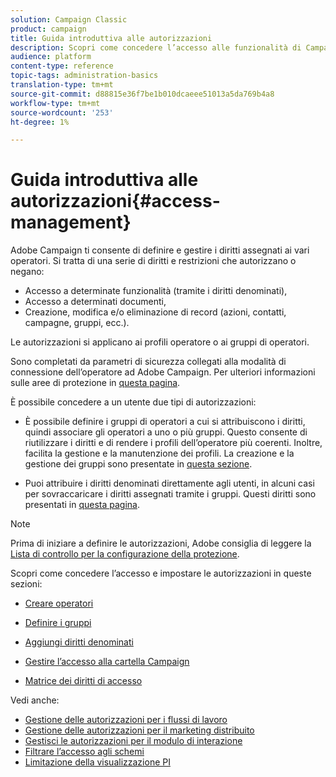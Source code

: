 ```yaml
---
solution: Campaign Classic
product: campaign
title: Guida introduttiva alle autorizzazioni
description: Scopri come concedere l’accesso alle funzionalità di Campaign
audience: platform
content-type: reference
topic-tags: administration-basics
translation-type: tm+mt
source-git-commit: d88815e36f7be1b010dcaeee51013a5da769b4a8
workflow-type: tm+mt
source-wordcount: '253'
ht-degree: 1%

---
```



# Guida introduttiva alle autorizzazioni{#access-management}

Adobe Campaign ti consente di definire e gestire i diritti assegnati ai vari operatori. Si tratta di una serie di diritti e restrizioni che autorizzano o negano:

* Accesso a determinate funzionalità (tramite i diritti denominati),
* Accesso a determinati documenti,
* Creazione, modifica e/o eliminazione di record (azioni, contatti, campagne, gruppi, ecc.).

Le autorizzazioni si applicano ai profili operatore o ai gruppi di operatori.

Sono completati da parametri di sicurezza collegati alla modalità di connessione dell’operatore ad Adobe Campaign. Per ulteriori informazioni sulle aree di protezione in [questa pagina](../../installation/using/security-zones.md).

È possibile concedere a un utente due tipi di autorizzazioni:

* È possibile definire i gruppi di operatori a cui si attribuiscono i diritti, quindi associare gli operatori a uno o più gruppi. Questo consente di riutilizzare i diritti e di rendere i profili dell’operatore più coerenti. Inoltre, facilita la gestione e la manutenzione dei profili. La creazione e la gestione dei gruppi sono presentate in [questa sezione](access-management-groups.md).

* Puoi attribuire i diritti denominati direttamente agli utenti, in alcuni casi per sovraccaricare i diritti assegnati tramite i gruppi. Questi diritti sono presentati in [questa pagina](access-management-named-rights.md).

>[!NOTE]
>
>Prima di iniziare a definire le autorizzazioni, Adobe consiglia di leggere la [Lista di controllo per la configurazione della protezione](https://helpx.adobe.com/it/campaign/kb/acc-security.html).

Scopri come concedere l’accesso e impostare le autorizzazioni in queste sezioni:

* [Creare operatori](access-management-operators.md)

* [Definire i gruppi](access-management-groups.md)

* [Aggiungi diritti denominati](access-management-named-rights.md)

* [Gestire l’accesso alla cartella Campaign](access-management-folders.md)

* [Matrice dei diritti di accesso](access-management-named-rights.md#access-rights-matrix)


Vedi anche:

* [Gestione delle autorizzazioni per i flussi di lavoro](../../workflow/using/managing-rights.md)
* [Gestione delle autorizzazioni per il marketing distribuito](../../campaign/using/about-distributed-marketing.md#operators-and-entities)
* [Gestisci le autorizzazioni per il modulo di interazione](../../interaction/using/operator-profiles.md)
* [Filtrare l’accesso agli schemi](../../configuration/using/filtering-schemas.md)
* [Limitazione della visualizzazione PI](../../configuration/using/restricting-pii-view.md)
